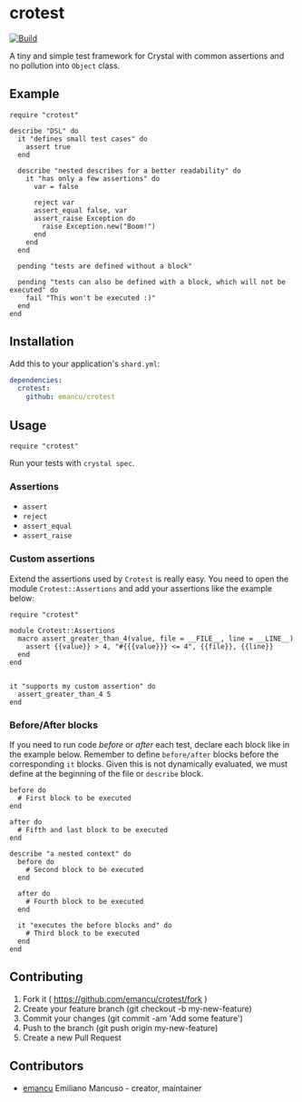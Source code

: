 # crotest
[![Build](https://github.com/emancu/crotest/actions/workflows/crystal.yml/badge.svg)](https://github.com/emancu/crotest/actions/workflows/crystal.yml)

A tiny and simple test framework for Crystal with common assertions and no pollution into `Object` class.

## Example

```crystal
require "crotest"

describe "DSL" do
  it "defines small test cases" do
    assert true
  end

  describe "nested describes for a better readability" do
    it "has only a few assertions" do
      var = false

      reject var
      assert_equal false, var
      assert_raise Exception do
        raise Exception.new("Boom!")
      end
    end
  end

  pending "tests are defined without a block"

  pending "tests can also be defined with a block, which will not be executed" do
    fail "This won't be executed :)"
  end
end
```

## Installation

Add this to your application's `shard.yml`:

```yaml
dependencies:
  crotest:
    github: emancu/crotest
```

## Usage

```crystal
require "crotest"
```

Run your tests with `crystal spec`.

### Assertions

- `assert`
- `reject`
- `assert_equal`
- `assert_raise`

### Custom assertions

Extend the assertions used by `Crotest` is really easy.
You need to open the module `Crotest::Assertions` and add your assertions like the example below:


```crystal
require "crotest"

module Crotest::Assertions
  macro assert_greater_than_4(value, file = __FILE__, line = __LINE__)
    assert {{value}} > 4, "#{{{value}}} <= 4", {{file}}, {{line}}
  end
end


it "supports my custom assertion" do
  assert_greater_than_4 5
end
```

### Before/After blocks

If you need to run code _before_ or _after_ each test, declare each block like in the example below.
Remember to define `before/after` blocks before the corresponding `it` blocks.
Given this is not dynamically evaluated, we must define at the beginning of the file or `describe` block.

```crystal
before do
  # First block to be executed
end

after do
  # Fifth and last block to be executed
end

describe "a nested context" do
  before do
    # Second block to be executed
  end

  after do
    # Fourth block to be executed
  end

  it "executes the before blocks and" do
    # Third block to be executed
  end
end
```

## Contributing

1. Fork it ( https://github.com/emancu/crotest/fork )
2. Create your feature branch (git checkout -b my-new-feature)
3. Commit your changes (git commit -am 'Add some feature')
4. Push to the branch (git push origin my-new-feature)
5. Create a new Pull Request

## Contributors

- [emancu](https://github.com/emancu) Emiliano Mancuso - creator, maintainer
